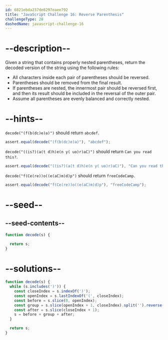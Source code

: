 ```yaml
---
id: 6821ebda237de8297eaee792
title: "JavaScript Challenge 16: Reverse Parenthesis"
challengeType: 28
dashedName: javascript-challenge-16
---
```


# --description--

Given a string that contains properly nested parentheses, return the decoded version of the string using the following rules:

- All characters inside each pair of parentheses should be reversed.
- Parentheses should be removed from the final result.
- If parentheses are nested, the innermost pair should be reversed first, and then its result should be included in the reversal of the outer pair.
- Assume all parentheses are evenly balanced and correctly nested.

# --hints--

`decode("(f(b(dc)e)a)")` should return `abcdef`.

```js
assert.equal(decode("(f(b(dc)e)a)"), "abcdef");
```

`decode("((is?)(a(t d)h)e(n y( uo)r)aC)")` should return `Can you read this?`.

```js
assert.equal(decode("((is?)(a(t d)h)e(n y( uo)r)aC)"), "Can you read this?");
```

`decode("f(Ce(re))o((e(aC)m)d)p")` should return `freeCodeCamp`.

```js
assert.equal(decode("f(Ce(re))o((e(aC)m)d)p"), "freeCodeCamp");
```

# --seed--

## --seed-contents--

```js
function decode(s) {

  return s;
}
```

# --solutions--

```js
function decode(s) {
  while (s.includes(')')) {
    const closeIndex = s.indexOf(')');
    const openIndex = s.lastIndexOf('(', closeIndex);
    const before = s.slice(0, openIndex);
    const group = s.slice(openIndex + 1, closeIndex).split('').reverse().join('');
    const after = s.slice(closeIndex + 1);
    s = before + group + after;
  }

  return s;
}
```
